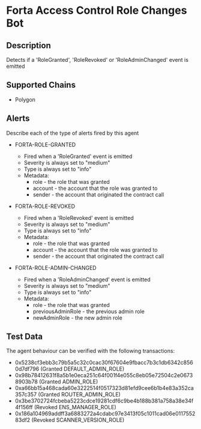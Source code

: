 # Forta Access Control Role Changes Bot

## Description

Detects if a 'RoleGranted', 'RoleRevoked' or 'RoleAdminChanged' event is emitted

## Supported Chains

- Polygon

## Alerts

Describe each of the type of alerts fired by this agent

- FORTA-ROLE-GRANTED
  - Fired when a 'RoleGranted' event is emitted
  - Severity is always set to "medium"
  - Type is always set to "info"
  - Metadata:
    - role - the role that was granted
    - account - the account that the role was granted to
    - sender - the account that originated the contract call

- FORTA-ROLE-REVOKED
  - Fired when a 'RoleRevoked' event is emitted
  - Severity is always set to "medium"
  - Type is always set to "info"
  - Metadata:
    - role - the role that was granted
    - account - the account that the role was granted to
    - sender - the account that originated the contract call

- FORTA-ROLE-ADMIN-CHANGED
  - Fired when a 'RoleAdminChanged' event is emitted
  - Severity is always set to "medium"
  - Type is always set to "info"
  - Metadata:
    - role - the role that was granted
    - previousAdminRole - the previous admin role
    - newAdminRole - the new admin role

## Test Data

The agent behaviour can be verified with the following transactions:

- 0x5238cf3ebb3c79b5a5c32c0cac30f67604e9fbacc7b3c1db6342c8560d7df796 (Granted DEFAULT_ADMIN_ROLE)
- 0x98b78412631f8a5b1e0eca251c64f001f4e055c8eb05e72504c2e06738903b78 (Granted ADMIN_ROLE)
- 0xa66bb15a468cada60e3222514f0517323d81efd9cee6b1b4e83a352ca357c357 (Granted ROUTER_ADMIN_ROLE)
- 0x3be3702724fcbeba5223cdce19281cdf6c9be4b188b381a758a38e34f4f156ff (Revoked ENS_MANAGER_ROLE)
- 0x186a104969addff3a6883272a4cdabc97e3413f05c1011cad06e011755283df2 (Revoked SCANNER_VERSION_ROLE)